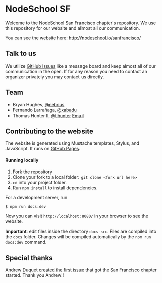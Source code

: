 # NodeSchool SF

Welcome to the NodeSchool San Francisco chapter's repository. We use this
repository for our website and almost all our communication.

You can see the website here: http://nodeschool.io/sanfrancisco/


## Talk to us

We utilize [GitHub Issues](https://github.com/nodeschool/sanfrancisco/issues)
like a message board and keep almost all of our communication in the open. If
for any reason you need to contact an organizer privately you may contact us
directly.


## Team

 - Bryan Hughes, [@nebrius](https://twitter.com/nebrius)
 - Fernando Larrañaga, [@xabadu](https://twitter.com/xabadu)
 - Thomas Hunter II, [@tlhunter](https://twitter.com/tlhunter) [Email](mailto:me@thomashunter.name)


## Contributing to the website

The website is generated using Mustache templates, Stylus, and JavaScript. It runs on [GitHub Pages](https://pages.github.com/).

#### Running locally

1. Fork the repository
2. Clone your fork to a local folder: `git clone <fork url here>`
3. `cd` into your project folder.
4. Run `npm install` to install dependencies.

For a development server, run

```bash
$ npm run docs:dev
```

Now you can visit `http://localhost:8080/` in your browser to see the website. 

**Important**: edit files inside the directory `docs-src`. Files are compiled into the `docs` folder. Changes will be compiled automatically by the `npm run docs:dev` command.

## Special thanks

Andrew Duquet [created the first issue](https://github.com/nodeschool/organizers/issues/92) that got the San Francisco chapter started. Thank you Andrew!!

